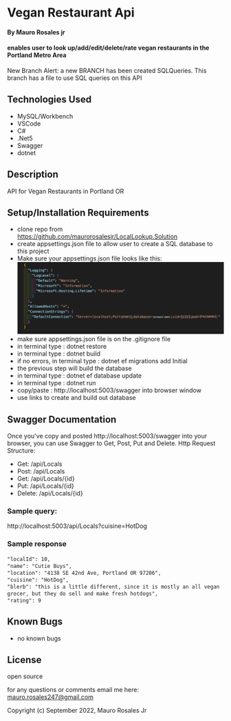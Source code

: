 # Vegan Restaurant Api

#### By Mauro Rosales jr

#### enables user to look up/add/edit/delete/rate vegan restaurants in the Portland Metro Area

New Branch Alert: a new BRANCH has been created SQLQueries. This branch has a file to use SQL queries on this API

## Technologies Used

* MySQL/Workbench
* VSCode
* C#
* .Net5
* Swagger
* dotnet


## Description

API for Vegan Restaurants in Portland OR


## Setup/Installation Requirements

* clone repo from https://github.com/maurorosalesjr/LocalLookup.Solution
* create appsettings.json file to allow user to create a SQL database to this project
* Make sure your appsettings.json file looks like this:
![Appsetting.json](LocalApi/wwwroot/img/appsetting.png "appsetting.json file")
* make sure appsettings.json file is on the .gitignore file
* in terminal type : dotnet restore
* in terminal type : dotnet build 
*  if no errors, in terminal type : dotnet ef migrations add Initial
* the previous step will build the database
* in terminal type : dotnet ef database update
* in terminal type : dotnet run
* copy/paste : http://localhost:5003/swagger into browser window
* use links to create and build out database

## Swagger Documentation
Once you've copy and posted http://localhost:5003/swagger into your browser, you can use Swagger to Get, Post, Put and Delete.
Http Request Structure:
* Get: /api/Locals
* Post: /api/Locals
* Get: /api/Locals/{id}
* Put: /api/Locals/{id}
* Delete: /api/Locals/{id}

### Sample query:
http://localhost:5003/api/Locals?cuisine=HotDog

### Sample response

    "localId": 10,
    "name": "Cutie Buys",
    "location": "4138 SE 42nd Ave, Portland OR 97206",
    "cuisine": "HotDog",
    "blerb": "this is a little different, since it is mostly an all vegan grocer, but they do sell and make fresh hotdogs",
    "rating": 9
 

## Known Bugs

* no known bugs

## License

open source

for any questions or comments email me here: mauro.rosales247@gmail.com

Copyright (c) September 2022, Mauro Rosales Jr